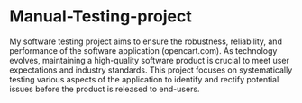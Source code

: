# Manual-Testing-project
My software testing project aims to ensure the robustness, reliability, and performance of the software application (opencart.com). As technology evolves, maintaining a high-quality software product is crucial to meet user expectations and industry standards. This project focuses on systematically testing various aspects  of the application to identify and rectify potential issues before the product is released to end-users.
